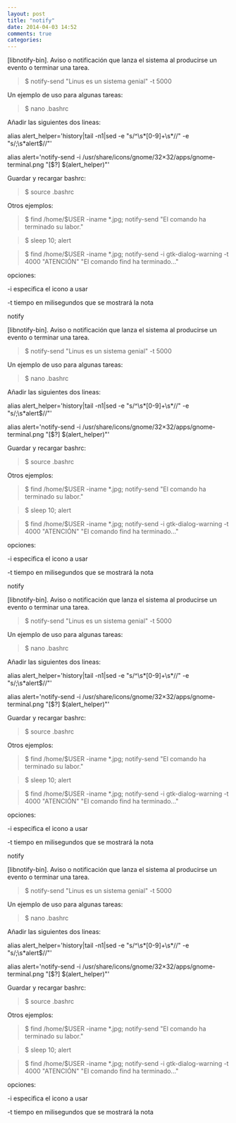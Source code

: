 ```yaml
---
layout: post
title: "notify"
date: 2014-04-03 14:52
comments: true
categories: 
---
```

[libnotify-bin]. Aviso o notificación que lanza el sistema al producirse un evento o terminar una tarea.

>$ notify-send "Linus es un sistema genial" -t 5000

Un ejemplo de uso para algunas tareas: 

>$ nano .bashrc 

Añadir las siguientes dos lineas: 

alias alert_helper='history|tail -n1|sed -e "s/^\s*[0-9]\+\s*//" -e "s/;\s*alert$//"' 

alias alert='notify-send -i /usr/share/icons/gnome/32×32/apps/gnome-terminal.png "[$?] $(alert_helper)"' 

Guardar y recargar bashrc: 

>$ source .bashrc 

Otros ejemplos: 

>$ find /home/$USER -iname *.jpg; notify-send "El comando ha terminado su labor." 

>$ sleep 10; alert 

>$ find /home/$USER -iname *.jpg; notify-send -i gtk-dialog-warning -t 4000 "ATENCIÓN" "El comando find ha terminado..." 

opciones: 

-i especifica el icono a usar 

-t tiempo en milisegundos que se mostrará la nota

notify

[libnotify-bin]. Aviso o notificación que lanza el sistema al producirse un evento o terminar una tarea.

>$ notify-send "Linus es un sistema genial" -t 5000

Un ejemplo de uso para algunas tareas: 

>$ nano .bashrc 

Añadir las siguientes dos lineas: 

alias alert_helper='history|tail -n1|sed -e "s/^\s*[0-9]\+\s*//" -e "s/;\s*alert$//"' 

alias alert='notify-send -i /usr/share/icons/gnome/32×32/apps/gnome-terminal.png "[$?] $(alert_helper)"' 

Guardar y recargar bashrc: 

>$ source .bashrc 

Otros ejemplos: 

>$ find /home/$USER -iname *.jpg; notify-send "El comando ha terminado su labor." 

>$ sleep 10; alert 

>$ find /home/$USER -iname *.jpg; notify-send -i gtk-dialog-warning -t 4000 "ATENCIÓN" "El comando find ha terminado..." 

opciones: 

-i especifica el icono a usar 

-t tiempo en milisegundos que se mostrará la nota

notify

[libnotify-bin]. Aviso o notificación que lanza el sistema al producirse un evento o terminar una tarea.

>$ notify-send "Linus es un sistema genial" -t 5000

Un ejemplo de uso para algunas tareas: 

>$ nano .bashrc 

Añadir las siguientes dos lineas: 

alias alert_helper='history|tail -n1|sed -e "s/^\s*[0-9]\+\s*//" -e "s/;\s*alert$//"' 

alias alert='notify-send -i /usr/share/icons/gnome/32×32/apps/gnome-terminal.png "[$?] $(alert_helper)"' 

Guardar y recargar bashrc: 

>$ source .bashrc 

Otros ejemplos: 

>$ find /home/$USER -iname *.jpg; notify-send "El comando ha terminado su labor." 

>$ sleep 10; alert 

>$ find /home/$USER -iname *.jpg; notify-send -i gtk-dialog-warning -t 4000 "ATENCIÓN" "El comando find ha terminado..." 

opciones: 

-i especifica el icono a usar 

-t tiempo en milisegundos que se mostrará la nota

notify

[libnotify-bin]. Aviso o notificación que lanza el sistema al producirse un evento o terminar una tarea.

>$ notify-send "Linus es un sistema genial" -t 5000

Un ejemplo de uso para algunas tareas: 

>$ nano .bashrc 

Añadir las siguientes dos lineas: 

alias alert_helper='history|tail -n1|sed -e "s/^\s*[0-9]\+\s*//" -e "s/;\s*alert$//"' 

alias alert='notify-send -i /usr/share/icons/gnome/32×32/apps/gnome-terminal.png "[$?] $(alert_helper)"' 

Guardar y recargar bashrc: 

>$ source .bashrc 

Otros ejemplos: 

>$ find /home/$USER -iname *.jpg; notify-send "El comando ha terminado su labor." 

>$ sleep 10; alert 

>$ find /home/$USER -iname *.jpg; notify-send -i gtk-dialog-warning -t 4000 "ATENCIÓN" "El comando find ha terminado..." 

opciones: 

-i especifica el icono a usar 

-t tiempo en milisegundos que se mostrará la nota

